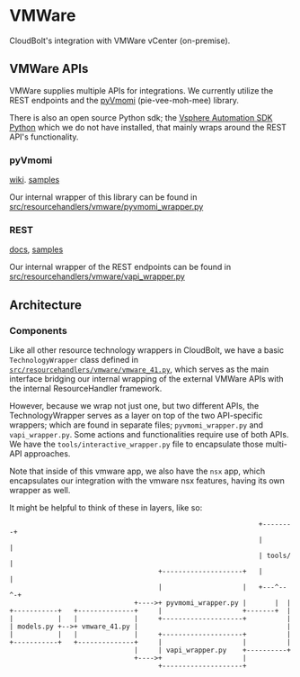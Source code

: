 # VMWare

CloudBolt's integration with VMWare vCenter (on-premise).

## VMWare APIs

VMWare supplies multiple APIs for integrations.
We currently utilize the REST endpoints and the [pyVmomi](https://vmware.github.io/pyvmomi/) (pie-vee-moh-mee) library.

There is also an open source Python sdk; the [Vsphere Automation SDK Python](https://code.vmware.com/web/sdk/7.0/vsphere-automation-python)
which we do not have installed, that mainly wraps around the REST API's functionality.

### pyVmomi

[wiki](https://github.com/vmware/pyvmomi/wiki).
[samples](https://github.com/vmware/pyvmomi/tree/master/sample)

Our internal wrapper of this library can be found in [src/resourcehandlers/vmware/pyvmomi_wrapper.py](pyvmomi_wrapper.py)

### REST

[docs](https://vdc-download.vmware.com/vmwb-repository/dcr-public/423e512d-dda1-496f-9de3-851c28ca0814/0e3f6e0d-8d05-4f0c-887b-3d75d981bae5/VMware-vSphere-Automation-SDK-REST-6.7.0/docs/apidocs/index.html),
[samples](https://code.vmware.com/samples?categories=Sample&keywords=&tags=Python&groups=&filters=&sort=dateDesc&page=)

Our internal wrapper of the REST endpoints can be found in [src/resourcehandlers/vmware/vapi_wrapper.py](vapi_wrapper.py)

## Architecture

### Components
Like all other resource technology wrappers in CloudBolt, we have a basic
`TechnologyWrapper` class defined in [`src/resourcehandlers/vmware/vmware_41.py`](https://github.com/CloudBoltSoftware/cloudbolt/blob/develop/src/resourcehandlers/vmware/vmware_41.py), which serves as the main interface bridging our internal
wrapping of the external VMWare APIs with the internal ResourceHandler framework.

However, because we wrap not just one, but two different APIs, the TechnologyWrapper
serves as a layer on top of the two API-specific wrappers;
which are found in separate files; `pyvmomi_wrapper.py` and `vapi_wrapper.py`.
Some actions and functionalities require use of both APIs. We have the `tools/interactive_wrapper.py`
file to encapsulate those multi-API approaches.

Note that inside of this vmware app, we also have the `nsx` app, which encapsulates our
integration with the vmware nsx features, having its own wrapper as well.

It might be helpful to think of these in layers, like so:

```text
                                                              +--------+
                                                              |        |
                                                              | tools/ |
                                     +--------------------+   |        |
                                     |                    |   +---^--^-+
                               +---->+ pyvmomi_wrapper.py |       |  |
+-----------+   +--------------+     |                    +-------+  |
|           |   |              |     +--------------------+          |
| models.py +-->+ vmware_41.py |                                     |
|           |   |              |     +--------------------+          |
+-----------+   +--------------+     |                    |          |
                               |     | vapi_wrapper.py    +----------+
                               +---->+                    |
                                     +--------------------+
```
